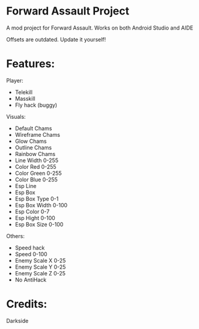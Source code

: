 # Forward Assault Project
A mod project for Forward Assault. Works on both Android Studio and AIDE

Offsets are outdated. Update it yourself!

# Features:
Player:
- Telekill
- Masskill
- Fly hack (buggy)

Visuals:
- Default Chams
- Wireframe Chams
- Glow Chams
- Outline Chams
- Rainbow Chams
- Line Width 0-255
- Color Red 0-255
- Color Green 0-255
- Color Blue 0-255
- Esp Line
- Esp Box
- Esp Box Type 0-1
- Esp Box Width 0-100
- Esp Color 0-7
- Esp Hight 0-100
- Esp Box Size 0-100

Others:
- Speed hack
- Speed 0-100   
- Enemy Scale X 0-25
- Enemy Scale Y 0-25
- Enemy Scale Z 0-25
- No AntiHack

# Credits:
Darkside
